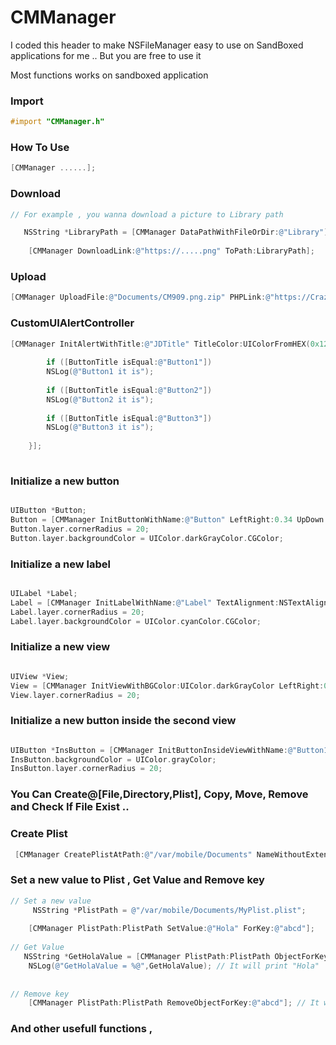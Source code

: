 # CMManager

I coded this header to make NSFileManager easy to use on SandBoxed applications for me .. But you are free to use it 

Most functions works on sandboxed application 


### Import 

```objective-c
#import "CMManager.h"
```


### How To Use

```objective-c
[CMManager ......];
```
 
 
### Download

```objective-c
// For example , you wanna download a picture to Library path 

   NSString *LibraryPath = [CMManager DataPathWithFileOrDir:@"Library"];
    
    [CMManager DownloadLink:@"https://.....png" ToPath:LibraryPath];
```



### Upload 
```objective-c
[CMManager UploadFile:@"Documents/CM909.png.zip" PHPLink:@"https://Crazy/PP.php" PHPNameValue:@"upload"];
```

### CustomUIAlertController

```objective-c
[CMManager InitAlertWithTitle:@"JDTitle" TitleColor:UIColorFromHEX(0x128890) Message:@"Cmessage" MessageColor:UIColor.greenColor Buttons:@[@"Button1",@"Button2",@"Button3"] ButtonsColor:UIColor.whiteColor ButtonsImage:[UIImage imageNamed:@"sys"] BackgroundColor:UIColorFromHEX(0x303030) AlertStyle:UIAlertControllerStyleAlert Target:self handler:^(NSString * _Nullable ButtonTitle) {
       
        if ([ButtonTitle isEqual:@"Button1"])
        NSLog(@"Button1 it is");
        
        if ([ButtonTitle isEqual:@"Button2"])
        NSLog(@"Button2 it is");
        
        if ([ButtonTitle isEqual:@"Button3"])
        NSLog(@"Button3 it is");
           
    }];
    
```


### Initialize a new button 

```objective-c

UIButton *Button;
Button = [CMManager InitButtonWithName:@"Button" LeftRight:0.34 UpDown:0.33 Width:0.30 Height:0.07 InView:self.view Target:self Action:@selector(Action:)];
Button.layer.cornerRadius = 20;
Button.layer.backgroundColor = UIColor.darkGrayColor.CGColor;
```


### Initialize a new label  

```objective-c

UILabel *Label;
Label = [CMManager InitLabelWithName:@"Label" TextAlignment:NSTextAlignmentCenter LeftRight:0.34 UpDown:0.22 Width:0.30 Height:0.07 InView:self.view];
Label.layer.cornerRadius = 20;
Label.layer.backgroundColor = UIColor.cyanColor.CGColor;
```


### Initialize a new view 

```objective-c

UIView *View;
View = [CMManager InitViewWithBGColor:UIColor.darkGrayColor LeftRight:0.26 UpDown:0.60 Width:0.50 Height:0.15 InView:self.view];
View.layer.cornerRadius = 20;
```


### Initialize a new button inside the second view 

```objective-c

UIButton *InsButton = [CMManager InitButtonInsideViewWithName:@"Button1" LeftRight:55 UpDown:11.5 Width:0.45 Height:0.30 InView:View Target:self Action:@selector(BInside:)];
InsButton.backgroundColor = UIColor.grayColor;
InsButton.layer.cornerRadius = 20;
```




### You Can Create@[File,Directory,Plist], Copy, Move, Remove and Check If File Exist ..



### Create Plist

```objective-c
 [CMManager CreatePlistAtPath:@"/var/mobile/Documents" NameWithoutExtension:@"MyPlist"];
```



### Set a new value to Plist , Get Value and Remove key

```objective-c
// Set a new value
     NSString *PlistPath = @"/var/mobile/Documents/MyPlist.plist";
    
    [CMManager PlistPath:PlistPath SetValue:@"Hola" ForKey:@"abcd"];
   
// Get Value
   NSString *GetHolaValue = [CMManager PlistPath:PlistPath ObjectForKey:@"abcd"];
    NSLog(@"GetHolaValue = %@",GetHolaValue); // It will print "Hola"
    
    
// Remove key
    [CMManager PlistPath:PlistPath RemoveObjectForKey:@"abcd"]; // It will remove Hola
```



### And other usefull functions ,













 






